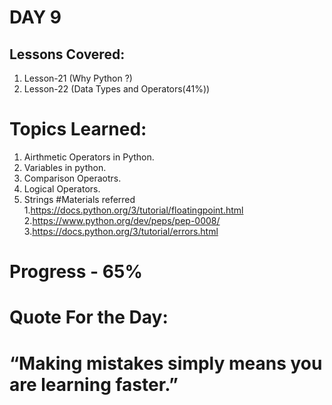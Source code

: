 

# DAY 9
## Lessons Covered:
1. Lesson-21 (Why Python ?)
2. Lesson-22 (Data Types and Operators(41%))
# Topics Learned:
1. Airthmetic Operators in Python.
2. Variables in python.
3. Comparison Operaotrs.
4. Logical Operators.
5. Strings
#Materials referred
1.https://docs.python.org/3/tutorial/floatingpoint.html
2.https://www.python.org/dev/peps/pep-0008/
3.https://docs.python.org/3/tutorial/errors.html

# Progress - 65%

# Quote For the Day:

# “Making mistakes simply means you are learning faster.” 

